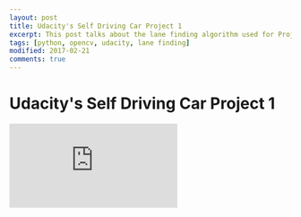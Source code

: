 ```yaml
---
layout: post
title: Udacity's Self Driving Car Project 1
excerpt: This post talks about the lane finding algorithm used for Project 1 
tags: [python, opencv, udacity, lane finding]
modified: 2017-02-21
comments: true
---
```


# Udacity's Self Driving Car Project 1

<iframe src="http://nbviewer.jupyter.org/github/ssarangi/CarND-LaneLines-P1/blob/master/writeup.ipynb" frameborder="0" allowfullscreen></iframe>